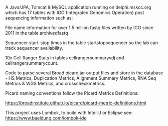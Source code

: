 A Java/JPA, Tomcat & MySQL application running on delphi.mskcc.org which has 17 tables with IGO (Integrated Genomics Operation) post sequencing information such as:

File name information for over 1.5 million fastq files written by IGO since 2011 in the table archivedfastq

Sequencer start-stop times in the table startstopsequencer so the lab can track sequencer availability.

10x Cell Ranger Stats in tables cellrangersummaryvdj and cellrangersummarycount.

Code to parse several Broad picard.jar output files and store in the database - HS Metrics, Duplication Metrics, Alignment Summary Metrics, RNA Seq Metrics & WGS Metrics, and crosscheckmetrics.

Picard naming conventions follow the Picard Metrics Definitions:

https://broadinstitute.github.io/picard/picard-metric-definitions.html

This project uses Lombok, to build with IntelliJ or Eclipse see:
https://www.baeldung.com/lombok-ide
